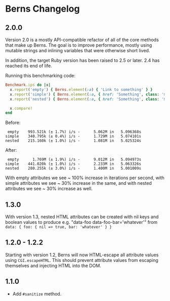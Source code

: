 # Berns Changelog

## 2.0.0

Version 2.0 is a mostly API-compatible refactor of all of the core methods that
make up Berns. The goal is to improve performance, mostly using mutable strings
and inlining variables that were otherwise short lived.

In addition, the target Ruby version has been raised to 2.5 or later. 2.4 has
reached its end of life.

Running this benchmarking code:

```rb
Benchmark.ips do |x|
  x.report('empty') { Berns.element(:a) { 'Link to something' } }
  x.report('simple') { Berns.element(:a, { href: 'Something', class: 'my-class' }) { 'Link to something' } }
  x.report('nested') { Berns.element(:a, { href: 'Something', class: 'my-class', data: { something: 'Else' } }) { 'Link to something' } }

  x.compare!
end
```

Before:

```
 empty    993.521k (± 1.7%) i/s -      5.062M in   5.096368s
simple    340.795k (± 0.4%) i/s -      1.729M in   5.074101s
nested    215.160k (± 1.0%) i/s -      1.081M in   5.025324s
```

After:

```
 empty      1.769M (± 1.9%) i/s -      9.012M in   5.094973s
simple    441.020k (± 1.0%) i/s -      2.233M in   5.063326s
nested    280.255k (± 3.0%) i/s -      1.400M in   5.001009s
```

With empty attributes we see ~ 100% increase in iterations per second, with
simple attributes we see ~ 30% increase in the same, and with nested attributes
we see ~ 30% increase as well.

## 1.3.0

With version 1.3, nested HTML attributes can be created with nil keys and
boolean values to produce e.g. "data-foo data-foo-bar='whatever'" from
`data: { foo: { nil => true, bar: 'whatever' } }`

## 1.2.0 - 1.2.2

Starting with version 1.2, Berns will now HTML-escape all attribute values using
`CGI.escapeHTML`. This should prevent attribute values from escaping themselves
and injecting HTML into the DOM.

## 1.1.0

- Add `#sanitize` method.

